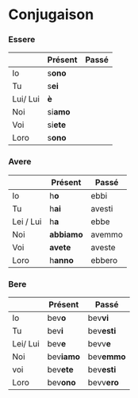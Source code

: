 # Conjugaison

### **Essere**

||Présent  | Passé |
|--|--| --|
|Io | s**ono** |
|Tu | s**ei**
|Lui/ Lui | **è**
|Noi | si**amo**
|Voi | si**ete**
|Loro | s**ono**

### **Avere**

||Présent  | Passé |
|--|--| -- |
|Io | h**o** | ebbi |
|Tu | h**ai** | avesti |
|Lei / Lui | h**a** | ebbe |
|Noi | **abbiamo** | avemmo |
|Voi| **avete** | aveste |
|Loro | h**anno** | ebbero |

### **Bere**

||Présent  | Passé |
|--|--| -- |
| Io | bev**o**  | bev**vi** |
| Tu | bev**i**   | bev**esti** |
| Lei/ Lui | bev**e** | bevv**e** |
|Noi | bev**iamo** | bev**emmo** |
| voi |bev**ete** | bev**esti** |
|Loro | bev**ono** | bevv**ero** |
